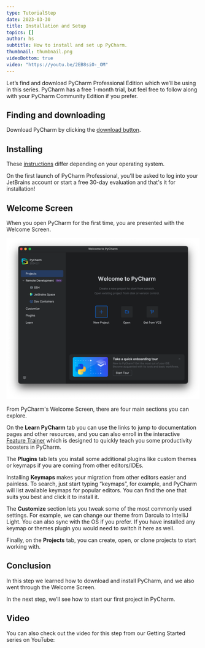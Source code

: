 ```yaml
---
type: TutorialStep
date: 2023-03-30
title: Installation and Setup
topics: []
author: hs
subtitle: How to install and set up PyCharm.
thumbnail: thumbnail.png
videoBottom: true
video: "https://youtu.be/2EB8siO-_OM"
---
```


Let’s find and download PyCharm Professional Edition which we’ll be using in this series. PyCharm has a free 1-month trial, but feel free to follow along with your PyCharm Community Edition if you prefer.

## Finding and downloading

Download PyCharm by clicking the [download button](https://www.jetbrains.com/pycharm/download).

## Installing

These [instructions](https://www.jetbrains.com/help/pycharm/installation-guide.html#standalone) differ depending on your operating system.

On the first launch of PyCharm Professional, you’ll be asked to log into your JetBrains account or start a free 30-day evaluation and that's it for installation!

## Welcome Screen

When you open PyCharm for the first time, you are presented with the Welcome Screen.

<img src="../your-first-project/welcome-screen.png" alt="Welcome Screen" />

From PyCharm's Welcome Screen, there are four main sections you can explore.

On the **Learn PyCharm** tab you can use the links to jump to documentation pages and other resources, and you can also enroll in the interactive [Feature Trainer](https://www.jetbrains.com/help/pycharm/feature-trainer.html) which is designed to quickly teach you some productivity boosters in PyCharm.

The **Plugins** tab lets you install some additional plugins like custom themes or keymaps if you are coming from other editors/IDEs.

Installing **Keymaps** makes your migration from other editors easier and painless. To search, just start typing “keymaps”, for example, and PyCharm will list available keymaps for popular editors. You can find the one that suits you best and click it to install it.

The **Customize** section lets you tweak some of the most commonly used settings. For example, we can change our theme from Darcula to IntelliJ Light. You can also sync with the OS if you prefer. If you have installed any keymap or themes plugin you would need to switch it here as well.

Finally, on the **Projects** tab, you can create, open, or clone projects to start working with.

## Conclusion

In this step we learned how to download and install PyCharm, and we also went through the Welcome Screen.

In the next step, we’ll see how to start our first project in PyCharm.

## Video

You can also check out the video for this step from our Getting Started series on YouTube:
